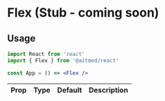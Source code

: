 # Flex (Stub - coming soon)

## Usage

```jsx
import React from 'react'
import { Flex } from '@aitmed/react'

const App = () => <Flex />
```

| Prop | Type | Default | Description |
| ---- | ---- | ------- | ----------- |

